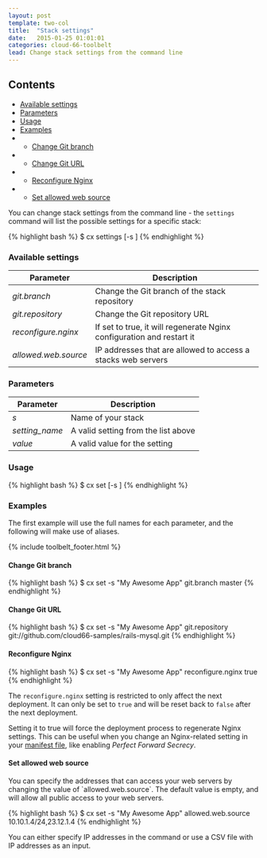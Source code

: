 ```yaml
---
layout: post
template: two-col
title:  "Stack settings"
date:   2015-01-25 01:01:01
categories: cloud-66-toolbelt
lead: Change stack settings from the command line
---
```


<h2>Contents</h2>
<ul class="page-toc">
	<li>
		<a href="#available">Available settings</a>
	</li>
	<li>
		<a href="#parameters">Parameters</a>
	</li>
	<li>
		<a href="#usage">Usage</a>
	</li>
	<li>
		<a href="#examples">Examples</a>
	</li>
	        <li>
                <ul>
                <li><a href="#branch">Change Git branch</a></li>
                </ul>
            </li>
            <li>
                <ul>
                <li><a href="#url">Change Git URL</a></li>
                </ul>
            </li>
            <li>
                <ul>
                <li><a href="#nginx">Reconfigure Nginx</a></li>
                </ul>
            </li>
            <li>
                <ul>
                <li><a href="#web">Set allowed web source</a></li>
                </ul>
            </li>
</ul>


You can change stack settings from the command line - the `settings` command will list the possible settings for a specific stack:

{% highlight bash %}
$ cx settings [-s <stack>]
{% endhighlight %}

<h3 id="available">Available settings</h3>

<table class='table table-bordered table-striped table-small'>
    <thead>
        <tr>
            <th align="center">Parameter</th>
            <th align="center">Description</th>
        </tr>
    </thead>
    <tbody>
        <tr>
            <td><i>git.branch</i></td>
            <td>Change the Git branch of the stack repository</td>
        </tr>
        <tr>
            <td><i>git.repository</i></td>
            <td>Change the Git repository URL</td>
        </tr>
        <tr>
            <td><i>reconfigure.nginx</i></td>
            <td>If set to true, it will regenerate Nginx configuration and restart it</td>
        </tr>
        <tr>
            <td><i>allowed.web.source</i></td>
            <td>IP addresses that are allowed to access a stacks web servers</td>
        </tr>
    </tbody>
</table>

<h3 id="parameters">Parameters</h3>

<table class='table table-bordered table-striped table-small'>
    <thead>
        <tr>
            <th align="center">Parameter</th>
            <th align="center">Description</th>
        </tr>
    </thead>
    <tbody>
        <tr>
            <td><i>s</i></td>
            <td>Name of your stack</td>
        </tr>
        <tr>
            <td><i>setting_name</i></td>
            <td>A valid setting from the list above</td>
        </tr>
        <tr>
            <td><i>value</i></td>
            <td>A valid value for the setting</td>
        </tr>
    </tbody>
</table>

<h3 id="usage">Usage</h3>
{% highlight bash %}
$ cx set [-s <stack>] <setting> <value>
{% endhighlight %}

<h3 id="examples">Examples</h3>
The first example will use the full names for each parameter, and the following will make use of aliases.

{% include toolbelt_footer.html %}

<h4 id="branch">Change Git branch</h4>
{% highlight bash %}
$ cx set -s "My Awesome App" git.branch master
{% endhighlight %}

<h4 id="url">Change Git URL</h4>
{% highlight bash %}
$ cx set -s "My Awesome App" git.repository git://github.com/cloud66-samples/rails-mysql.git
{% endhighlight %}

<h4 id="nginx">Reconfigure Nginx</h4>
{% highlight bash %}
$ cx set -s "My Awesome App" reconfigure.nginx true
{% endhighlight %}

The `reconfigure.nginx` setting is restricted to only affect the next deployment. It can only be set to `true` and will be reset back to `false` after the next deployment.

Setting it to true will force the deployment process to regenerate Nginx settings. This can be useful when you change an Nginx-related setting in your [manifest file](/stack-features/manifest-files.html), like enabling _Perfect Forward Secrecy_.

<h4 id="web">Set allowed web source</h4>
You can specify the addresses that can access your web servers by changing the value of `allowed.web.source`. The default value is empty, and will allow all public access to your web servers.

{% highlight bash %}
$ cx set -s "My Awesome App" allowed.web.source 10.10.1.4/24,23.12.1.4
{% endhighlight %}

You can either specify IP addresses in the command or use a CSV file with IP addresses as an input.